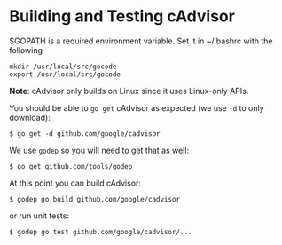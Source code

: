 # Building and Testing cAdvisor

$GOPATH is a required environment variable. Set it in ~/.bashrc with the following

```
mkdir /usr/local/src/gocode
export /usr/local/src/gocode
```

**Note**: cAdvisor only builds on Linux since it uses Linux-only APIs.

You should be able to `go get` cAdvisor as expected (we use `-d` to only download):

```
$ go get -d github.com/google/cadvisor
```

We use `godep` so you will need to get that as well:

```
$ go get github.com/tools/godep
```

At this point you can build cAdvisor:

```
$ godep go build github.com/google/cadvisor
```

or run unit tests:

```
$ godep go test github.com/google/cadvisor/...
```
